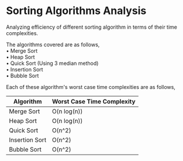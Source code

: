 # Sorting Algorithms Analysis
Analyzing efficiency of different sorting algorithm in terms of their time complexities.

The algorithms covered are as follows,  
•	Merge Sort  
•	Heap Sort  
•	Quick Sort (Using 3 median method)  
•	Insertion Sort  
•	Bubble Sort 

Each of these algorithm's worst case time complexities are as follows,  

| Algorithm  | Worst Case Time Complexity |
| ------------- | ------------- |
| Merge Sort  | O(n log(n))  |
| Heap Sort  | O(n log(n))  |
| Quick Sort  | O(n^2)  |
| Insertion Sort  | O(n^2)  |
| Bubble Sort  | O(n^2) |
